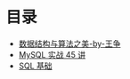 # 目录

* [数据结构与算法之美-by-王争](./Algorithm-By-Wang-Zheng/index.html)
* [MySQL 实战 45 讲](./MySQL-Practice/index.html)
* [SQL 基础](./SQL-Basic/index.html)
